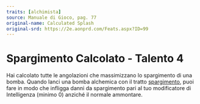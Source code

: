 ```yaml
---
traits: [alchimista]
source: Manuale di Gioco, pag. 77
original-name: Calculated Splash
original-srd: https://2e.aonprd.com/Feats.aspx?ID=99
---
```


# Spargimento Calcolato - Talento 4

Hai calcolato tutte le angolazioni che massimizzano lo spargimento di una bomba.
Quando lanci una bomba alchemica con il tratto
[spargimento](/tratti/spargimento), puoi fare in modo che infligga danni da
spargimento pari al tuo modificatore di Intelligenza (minimo 0) anziché il
normale ammontare.
